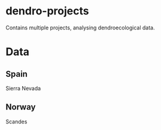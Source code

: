 # dendro-projects

Contains multiple projects, analysing dendroecological data.

# Data
## Spain
Sierra Nevada

## Norway
Scandes 
